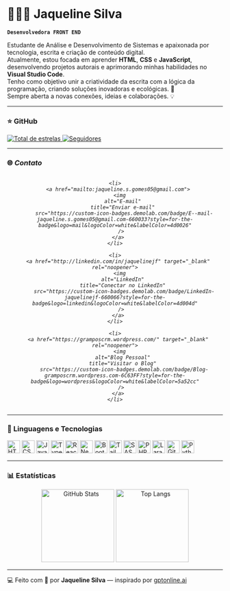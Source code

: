 # 👩🏻‍💻 Jaqueline Silva

**`Desenvolvedora FRONT END`**

Estudante de Análise e Desenvolvimento de Sistemas e apaixonada por tecnologia, escrita e criação de conteúdo digital.  
Atualmente, estou focada em aprender **HTML**, **CSS** e **JavaScript**, desenvolvendo projetos autorais e aprimorando minhas habilidades no **Visual Studio Code**.  
Tenho como objetivo unir a criatividade da escrita com a lógica da programação, criando soluções inovadoras e ecológicas. 🚀  
Sempre aberta a novas conexões, ideias e colaborações. 💡

---

### ⭐ GitHub

<a href="https://github.com/jaqueline-silvajf?tab=repositories&sort=stargazers">
    <img 
        alt="Total de estrelas" 
        title="Total de estrelas no GitHub" 
        src="https://custom-icon-badges.demolab.com/github/stars/jaqueline-silvajf?color=55960c&style=for-the-badge&labelColor=488207&logo=star&label=Estrelas"
    />
</a> 
<a href="https://github.com/jaqueline-silvajf?tab=followers">
    <img 
        alt="Seguidores" 
        title="Me siga no GitHub" 
        src="https://custom-icon-badges.demolab.com/github/followers/jaqueline-silvajf?color=236ad3&labelColor=1155ba&style=for-the-badge&logo=github&label=Seguidores&logoColor=white"
    />
</a>

---

### 🌐 *Contato*

<section style="text-align: center; font-style: italic;">
  <ul style="list-style: none; padding: 0; margin: 0; display: inline-flex; flex-direction: column; gap: 12px; align-items: center;">
    
    <li>
      <a href="mailto:jaqueline.s.gomes05@gmail.com">
        <img 
          alt="E-mail" 
          title="Enviar e-mail" 
          src="https://custom-icon-badges.demolab.com/badge/E--mail-jaqueline.s.gomes05@gmail.com-660033?style=for-the-badge&logo=mail&logoColor=white&labelColor=4d0026"
        />
      </a>
    </li>
    
    <li>
      <a href="http://linkedin.com/in/jaquelinejf" target="_blank" rel="noopener">
        <img 
          alt="LinkedIn" 
          title="Conectar no LinkedIn" 
          src="https://custom-icon-badges.demolab.com/badge/LinkedIn-jaquelinejf-660066?style=for-the-badge&logo=linkedin&logoColor=white&labelColor=4d004d"
        />
      </a>
    </li>
    
    <li>
      <a href="https://gramposcrm.wordpress.com/" target="_blank" rel="noopener">
        <img 
          alt="Blog Pessoal" 
          title="Visitar o Blog" 
          src="https://custom-icon-badges.demolab.com/badge/Blog-gramposcrm.wordpress.com-6C63FF?style=for-the-badge&logo=wordpress&logoColor=white&labelColor=5a52cc"
        />
      </a>
    </li>
    
  </ul>
</section>



---

### 🤖 Linguagens e Tecnologias

<p align="left">
    <img alt="HTML" title="HTML" width="30px" src="https://cdn.jsdelivr.net/gh/devicons/devicon/icons/html5/html5-original.svg"/>
    <img alt="CSS" title="CSS" width="30px" src="https://cdn.jsdelivr.net/gh/devicons/devicon/icons/css3/css3-original.svg"/>
    <img alt="JavaScript" title="JavaScript" width="30px" src="https://cdn.jsdelivr.net/gh/devicons/devicon/icons/javascript/javascript-original.svg"/>
    <img alt="TypeScript" title="TypeScript" width="30px" src="https://cdn.jsdelivr.net/gh/devicons/devicon/icons/typescript/typescript-original.svg"/>
    <img alt="React" title="React" width="30px" src="https://cdn.jsdelivr.net/gh/devicons/devicon/icons/react/react-original.svg"/>
    <img alt="Next.js" title="Next.js" width="30px" src="https://cdn.jsdelivr.net/gh/devicons/devicon/icons/nextjs/nextjs-original.svg"/>
    <img alt="Bootstrap" title="Bootstrap" width="30px" src="https://cdn.jsdelivr.net/gh/devicons/devicon/icons/bootstrap/bootstrap-original.svg"/>
    <img alt="Tailwind" title="Tailwind" width="30px" src="https://cdn.jsdelivr.net/gh/devicons/devicon/icons/tailwindcss/tailwindcss-original.svg"/>
    <img alt="SASS" title="SASS" width="30px" src="https://cdn.jsdelivr.net/gh/devicons/devicon/icons/sass/sass-original.svg"/>
    <img alt="PHP" title="PHP" width="30px" src="https://cdn.jsdelivr.net/gh/devicons/devicon/icons/php/php-original.svg"/>
    <img alt="Laravel" title="Laravel" width="30px" src="https://cdn.jsdelivr.net/gh/devicons/devicon/icons/laravel/laravel-original.svg"/>
    <img alt="Git" title="Git" width="30px" src="https://cdn.jsdelivr.net/gh/devicons/devicon/icons/git/git-original.svg"/>
    <img alt="Python" title="Python" width="30px" src="https://cdn.jsdelivr.net/gh/devicons/devicon/icons/python/python-original.svg"/>
</p>

---

### 📊 Estatísticas

<p align="center">
    <img 
        alt="GitHub Stats" 
        height="170em" 
        src="https://github-readme-stats.vercel.app/api?username=jaqueline-silvajf&show_icons=true&theme=tokyonight&include_all_commits=true&locale=pt-br" 
    />
    <img 
        alt="Top Langs" 
        height="170em" 
        src="https://github-readme-stats.vercel.app/api/top-langs/?username=jaqueline-silvajf&theme=tokyonight&layout=compact&custom_title=Tecnologias&langs_count=9" 
    />
</p>

---

💻 Feito com 💙 por **Jaqueline Silva** — inspirado por [gptonline.ai](https://gptonline.ai/)
